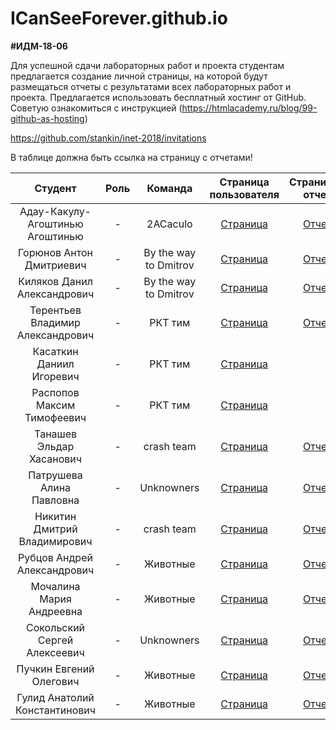 # ICanSeeForever.github.io
**#ИДМ-18-06**

Для успешной сдачи лабораторных работ и проекта студентам предлагается создание личной страницы, на которой будут размещаться отчеты с результатами всех лабораторных работ и проекта.
Предлагается использовать бесплатный хостинг от GitHub. Советую ознакомиться с инструкцией (https://htmlacademy.ru/blog/99-github-as-hosting)

https://github.com/stankin/inet-2018/invitations

В таблице должна быть ссылка на страницу с отчетами!


| Студент | Роль | Команда | Страница пользователя | Страница-отчет | Проект | Модуль 1 | Модуль 2 |
| :---:   | :-:  |   :-:   |   :-:    |  :-: |  :-:   |    :-:   |   :-:    |
| Адау-Какулу-Агоштинью Агоштинью | -  | 2ACaculo | [Страница](https://github.com/adcmadacarlos70) | [Отчет](https://adcmadacarlos70.github.io/index1.html) |[Проект](https://adcmadacarlos70.github.io/index.html) | 35 (с опозданием) | 40 |
| Горюнов Антон Дмитриевич | -  | By the way to Dmitrov | [Страница](https://github.com/gerafko/) | [Отчет](https://gerafko.github.io/) | [Проект](https://github.com/gerafko/Rails-Project) | 43 | - |
| Киляков Данил Александрович | -  | By the way to Dmitrov | [Страница](https://github.com/DanilKilyakov) | [Отчет](https://danilkilyakov.github.io/) | [Проект](https://github.com/gerafko/Rails-Project) | 50 | - |
| Терентьев Владимир Александрович | -  | РКТ тим | [Страница](https://github.com/vlaterz) | [Отчет](https://vlaterz.github.io) | [Проект](-) | 40 | - |
| Касаткин Даниил Игоревич | -  | РКТ тим | [Страница](https://github.com/MajorLabrador) | | [Проект](-) | - | - |
| Распопов Максим Тимофеевич | -  | РКТ тим | [Страница](https://github.com/Maxim-Raspopov) | | [Проект](-) | - | - |
| Танашев Эльдар Хасанович | -  | crash team | [Страница](https://github.com/Adyga07) |[Отчет](https://adyga07.github.io/) | [Проект](https://adyga07.github.io/) | 35 (с опозданием) | 40 |
| Патрушева Алина Павловна | -  | Unknowners | [Страница](https://github.com/realoveola) | [Отчет](https://realoveola.github.io) | [Проект](https://realoveola.github.io/Othello/index.html) | 43 | 45 |
| Никитин Дмитрий Владимирович | -  | crash team | [Страница](https://github.com/nikityane) | [Отчет](https://nikityane.github.io/) | [Проект](https://nikityane.github.io/) | 40 | 50 |
| Рубцов Андрей Александрович | -  | Животные | [Страница](https://github.com/lokvest) | [Отчет](https://lokvest.github.io/index.html) | [Проект](https://lokvest.github.io/MagicMath/) | 50 | 50 |
| Мочалина Мария Андреевна | - | Животные | [Страница](https://github.com/MaryReb) | [Отчет](https://maryreb.github.io/mochalina.github.io/index.html) | [Проект](https://lokvest.github.io/MagicMath/) | 50 | 50 |
| Сокольский Сергей Алексеевич | - | Unknowners | [Страница](https://github.com/Simlus) | [Отчет](https://simlus.github.io/)| [Проект](https://realoveola.github.io/Othello/index.html) | 35 (с опозданием) | 40 |
| Пучкин Евгений Олегович | - | Животные | [Страница](https://github.com/ICanSeeForever) | [Отчет](-) | [Проект](https://lokvest.github.io/MagicMath/) | - | - |
| Гулид Анатолий Константинович | - | Животные | [Страница](https://github.com/AKGulid) | [Отчет](-)| [Проект](https://lokvest.github.io/MagicMath/) | - | - |
